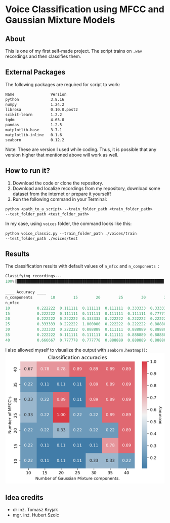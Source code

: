 # Voice Classification using MFCC and Gaussian Mixture Models  
  
## About
This is one of my first self-made project. The script trains on `.wav` recordings and then classifies them. 
  
## External Packages  
The following packages are required for script to work:
```text
Name                Version
python              3.8.16
numpy               1.24.2
librosa             0.10.0.post2
scikit-learn        1.2.2
tqdm                4.65.0
pandas              1.2.5
matplotlib-base     3.7.1
matplotlib-inline   0.1.6
seaborn             0.12.2
```  
Note: These are version I used while coding. Thus, it is possible that any version higher that mentioned above will work as well.
  
## How to run it?
1. Download the code or clone the repository.  
2. Download and localize recordings from my repository, download some dataset from the internet or prepare it yourself!
3. Run the following command in your Terminal:  
```text
python <path_to_a_script> --train_folder_path <train_folder_path>   
--test_folder_path <test_folder_path>
```  
In my case, using `voices` folder, the command looks like this:
```text
python voice_classic.py --train_folder_path ./voices/train
--test_folder_path ./voices/test
```  
## Results  
The classification results with default values of `n_mfcc` and `n_components `:  
```python output
Classifying recordings...
100%|█████████████████████████████████████████████████████████████████| 7/7 [00:25<00:00,  3.62s/it]

____ Accuracy ____                                                                                                                                                            
n_components        10        15        20        25        30        35        40
n_mfcc                                                                            
10            0.222222  0.111111  0.111111  0.111111  0.333333  0.333333  0.222222
15            0.222222  0.111111  0.111111  0.111111  0.111111  0.777778  0.888889
20            0.222222  0.222222  0.333333  0.222222  0.222222  0.222222  0.888889
25            0.333333  0.222222  1.000000  0.222222  0.222222  0.888889  0.888889
30            0.333333  0.222222  0.888889  0.111111  0.888889  0.888889  0.888889
35            0.222222  0.111111  0.111111  0.111111  0.888889  0.888889  0.888889
40            0.666667  0.777778  0.777778  0.888889  0.888889  0.888889  0.888889
```
I also allowed myself to visualize the output with `seaborn.heatmap()`:
![Heatmap of accuacy](readme_imgs/accuracies.png?raw=true)
## Idea credits
- dr inż. Tomasz Kryjak
- mgr. inż. Hubert Szolc
